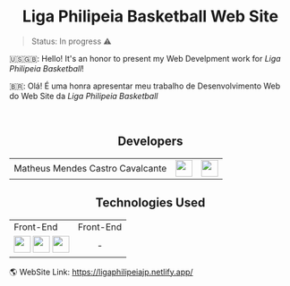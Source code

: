 <h1 align="center">Liga Philipeia Basketball Web Site</h1>

> Status: In progress ⚠️

<p>
    🇺🇸🇬🇧: Hello! It's an honor to present my Web Develpment work for <i>Liga Philipeia Basketball</i>!
</p>
<p>
    🇧🇷: Olá! É uma honra apresentar meu trabalho de Desenvolvimento Web do Web Site da <i>Liga Philipeia Basketball</i>
</p>
<br>

<div align="center">
    <h2>Developers</h2>
    <table>
        <tr>
            <td align="center">
                Matheus Mendes Castro Cavalcante
            </td>
            <td align="center">
                <a rel="nofollow" target="_blank" href="https://github.com/matheusmendescc">
                    <img width=30 src="https://cdn.jsdelivr.net/gh/devicons/devicon/icons/github/github-original.svg" />
                </a>
            </td>
            <td align="center">
                <a rel="nofollow" target="_blank" href="https://www.linkedin.com/in/matheus-mendes-castro-cavalcante-95b857203/">
                    <img width=30 src="https://cdn.jsdelivr.net/gh/devicons/devicon/icons/linkedin/linkedin-original.svg" />
                </a>
            </td>
        </tr>
    </table>
</div>

<div align="center">
    <h2>Technologies Used</h2>
    <table>
        <tr>
            <td>
                Front-End
            </td>
            <td>
                Front-End
            </td>
        </tr>
        <tr>
            <td align="center"> <!-- Back-End -->
                <img width=30 src="https://cdn.jsdelivr.net/gh/devicons/devicon/icons/javascript/javascript-original.svg"/>
                <img width=30 src="https://cdn.jsdelivr.net/gh/devicons/devicon/icons/html5/html5-original.svg"/>
                <img width=30 src="https://cdn.jsdelivr.net/gh/devicons/devicon/icons/css3/css3-original.svg"/>
            </td>
            <td align="center">
                -
            </td>
        </tr>
    </table>
</div>

<div>
    🌎 WebSite Link: <a rel="nofollow" target="_blank" href="https://ligaphilipeiajp.netlify.app/">https://ligaphilipeiajp.netlify.app/</a>
</div>